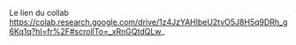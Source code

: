 Le lien du collab https://colab.research.google.com/drive/1z4JzYAHlbeU2tvO5J8H5q9DRh_g6Kq1q?hl=fr%2F#scrollTo=_xRnGQtdQLw_
